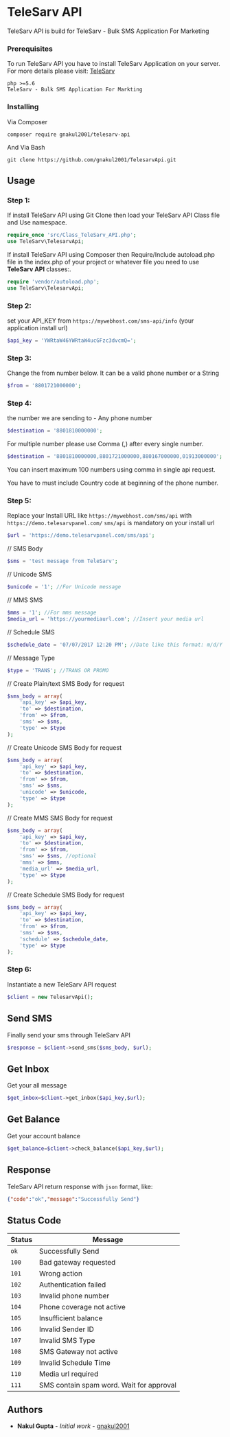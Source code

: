 # TeleSarv API

TeleSarv API is build for TeleSarv - Bulk SMS Application For Marketing


### Prerequisites

To run TeleSarv API you have to install TeleSarv Application on your server. 
For more details please visit: [TeleSarv](https://telesarv.com/)
```
php >=5.6
TeleSarv - Bulk SMS Application For Markting
```

### Installing
Via Composer
```
composer require gnakul2001/telesarv-api
```

And Via Bash

```
git clone https://github.com/gnakul2001/TelesarvApi.git
```

## Usage


 ### Step 1:
If install TeleSarv API using Git Clone then load your TeleSarv API Class file and Use namespace. 
```php
require_once 'src/Class_TeleSarv_API.php';
use TeleSarv\TelesarvApi;
```
If install TeleSarv API using Composer then Require/Include autoload.php file in the index.php of your project or whatever file you need to use **TeleSarv API** classes:. 
```php
require 'vendor/autoload.php';
use TeleSarv\TelesarvApi;
```
### Step 2:
set your API_KEY from `https://mywebhost.com/sms-api/info` (your application install url)
```php
$api_key = 'YWRtaW46YWRtaW4ucGFzc3dvcmQ=';
```
### Step 3:
Change the from number below. It can be a valid phone number or a String
```php
$from = '8801721000000';
```

### Step 4:
the number we are sending to - Any phone number
```php
$destination = '8801810000000';
```
For multiple number please use Comma (,) after every single number.
```php
$destination = '8801810000000,8801721000000,880167000000,01913000000';
```
You can insert maximum 100 numbers using comma in single api request.

You have to must include Country code at beginning of the phone number.  

### Step 5:
Replace your Install URL like `https://mywebhost.com/sms/api` with `https://demo.telesarvpanel.com/`
`sms/api` is mandatory on your install url

```php
$url = 'https://demo.telesarvpanel.com/sms/api';
```
// SMS Body
```php
$sms = 'test message from TeleSarv';
```
// Unicode SMS
```php
$unicode = '1'; //For Unicode message
```
// MMS SMS
```php
$mms = '1'; //For mms message
$media_url = 'https://yourmediaurl.com'; //Insert your media url
```
// Schedule SMS
```php
$schedule_date = '07/07/2017 12:20 PM'; //Date like this format: m/d/Y h:i A
```
// Message Type
```php
$type = 'TRANS'; //TRANS OR PROMO
```
// Create Plain/text SMS Body for request
```php
$sms_body = array(
    'api_key' => $api_key,
    'to' => $destination,
    'from' => $from,
    'sms' => $sms,
    'type' => $type
);
```
// Create Unicode SMS Body for request
```php
$sms_body = array(
    'api_key' => $api_key,
    'to' => $destination,
    'from' => $from,
    'sms' => $sms,
    'unicode' => $unicode,
    'type' => $type
);
```
// Create MMS SMS Body for request
```php
$sms_body = array(
    'api_key' => $api_key,
    'to' => $destination,
    'from' => $from,
    'sms' => $sms, //optional
    'mms' => $mms,
    'media_url' => $media_url,
    'type' => $type
);
```
// Create Schedule SMS Body for request
```php
$sms_body = array(
    'api_key' => $api_key,
    'to' => $destination,
    'from' => $from,
    'sms' => $sms,
    'schedule' => $schedule_date,
    'type' => $type
);
```

### Step 6: 
Instantiate a new TeleSarv API request
```php
$client = new TelesarvApi();
```

## Send SMS
Finally send your sms through TeleSarv API
```php
$response = $client->send_sms($sms_body, $url);
```

## Get Inbox
Get your all message
```php
$get_inbox=$client->get_inbox($api_key,$url);
```

## Get Balance
Get your account balance
```php
$get_balance=$client->check_balance($api_key,$url);
```
## Response
TeleSarv API return response with `json` format, like:

```json
{"code":"ok","message":"Successfully Send"}
```

## Status Code

| Status | Message |
| --- | --- |
| `ok` | Successfully Send |
| `100` | Bad gateway requested |
| `101` | Wrong action |
| `102` | Authentication failed |
| `103` | Invalid phone number |
| `104` | Phone coverage not active |
| `105` | Insufficient balance |
| `106` | Invalid Sender ID |
| `107` | Invalid SMS Type |
| `108` | SMS Gateway not active |
| `109` | Invalid Schedule Time |
| `110` | Media url required |
| `111` | SMS contain spam word. Wait for approval |

## Authors

* **Nakul Gupta** - *Initial work* - [gnakul2001](https://github.com/gnakul2001)
